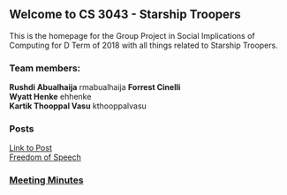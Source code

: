 ## Welcome to CS 3043 - Starship Troopers

This is the homepage for the Group Project in Social Implications of Computing for D Term of 2018 with all things related to Starship Troopers. 

### Team members: 

**Rushdi Abualhaija**  rmabualhaija
**Forrest Cinelli**   
**Wyatt Henke**  ehhenke   
**Kartik Thooppal Vasu**  kthooppalvasu  

### Posts
[Link to Post](posts/post.md)  
[Freedom of Speech](posts/freedomofspeech.md)

### [Meeting Minutes](meeting_minutes.md)
